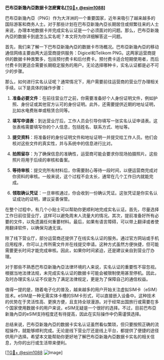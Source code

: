 **巴布亞新幾內亞数据卡怎麽實名[[TG💪+ @esim1088](https://t.me/s/esim1088)]**

巴布亞新幾內亞（PNG）作为大洋洲的一个重要国家，近年来吸引了越来越多的国际游客和商务人士。对于那些计划在巴布亞新幾內亞长期居住或频繁往来的人士来说，办理本地数据卡并完成实名认证是一个必须面对的问题。那么，巴布亞新幾內亞的数据卡到底怎么实名呢？本文将为你详细解答这一问题。

首先，我们来了解一下巴布亞新幾內亞的数据卡市场概况。巴布亞新幾內亞的移动通信网络主要由两大运营商提供服务：Digicel和Telikom PNG。这两家运营商提供的数据卡种类繁多，包括预付费卡和后付费卡。预付费卡适合短期使用者，而后付费卡则更适合需要长期稳定服务的用户。无论选择哪种卡，实名认证都是必不可少的步骤。

那么，如何进行实名认证呢？通常情况下，用户需要前往运营商的营业厅办理相关手续。以下是具体的操作步骤：

1. **准备必要文件**：在前往营业厅之前，你需要准备好个人身份证明文件，例如护照、身份证或其他官方认可的身份证明。此外，还需要提供近期的地址证明，比如水电费账单或租赁合同等。

2. **填写申请表**：到达营业厅后，工作人员会引导你填写一张实名认证申请表。这张表格需要填写你的个人信息，包括姓名、联系方式、地址等。

3. **提交资料**：将准备好的身份证明文件和地址证明一并提交给工作人员。他们会核对这些文件的真实性，并与系统中的信息进行比对。

4. **拍照留存**：为了确保信息的准确性，运营商可能会要求你现场拍摄照片。这些照片将用于后续的审核和备案。

5. **等待审核**：提交完所有材料后，你需要耐心等待一段时间，以便运营商完成对你资料的审核。一般来说，这个过程不会太长，通常在几个工作日内就能完成。

6. **领取确认凭证**：一旦审核通过，你会收到一份确认凭证。这张凭证是你实名认证成功的证明，建议妥善保管。

在整个过程中，有几个小贴士可以帮助你更顺利地完成实名认证。首先，尽量选择工作日前往营业厅，这样可以避免周末人流量大的情况。其次，提前准备好所有必要的文件，以免遗漏任何重要材料。最后，如果有语言障碍，可以带上翻译或者使用翻译软件，以确保沟通无误。

除了线下营业厅，部分运营商还提供了在线实名认证的服务。通过官方网站或手机应用程序，你可以上传所需文件并在线提交申请。这种方式虽然方便快捷，但可能需要更长时间才能完成审核。因此，如果你时间紧迫，还是建议亲自到营业厅办理。

对于那些不熟悉巴布亞新幾內亞法律环境的人来说，实名认证的重要性不容忽视。根据当地法律法规，未完成实名认证的数据卡可能会被限制使用甚至停机。因此，及时办理实名认证不仅是为了满足法律规定，更是为了保障自己的通信权益。

值得一提的是，随着电子化的普及，越来越多的用户开始关注虚拟SIM卡（eSIM）技术。eSIM是一种无需实体卡槽的SIM卡形式，可以直接嵌入设备中。这种技术的优势在于灵活性高、更换方便，且支持全球漫游。对于经常出国旅行或需要在多个国家使用数据卡的用户来说，eSIM无疑是一个很好的选择。不过，目前巴布亞新幾內亞的eSIM支持程度还有待提高，因此在实际操作中仍需谨慎选择。

总结来说，巴布亞新幾內亞的数据卡实名认证虽然看似繁琐，但只要按照正确的流程操作，就能够顺利完成。无论是线下营业厅还是线上平台，都提供了便捷的途径供用户选择。希望本文能帮助你更好地了解巴布亞新幾內亞数据卡实名的相关信息，为你的出行或生活带来便利。

[[TG💪+ @esim1088](https://t.me/s/esim1088) ![Image](https://i.postimg.cc/4NQfJmqS/Snipaste-2025-05-13-00-14-12.png)]